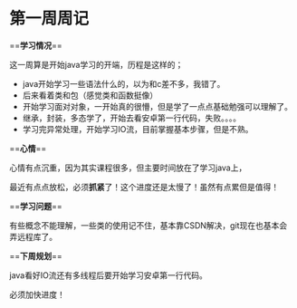 # 第一周周记

==**学习情况**==

这一周算是开始java学习的开端，历程是这样的；

- java开始学习一些语法什么的，以为和c差不多，我错了。
- 后来看着类和包（感觉类和函数挺像）
- 开始学习面对对象，一开始真的很懵，但是学了一点点基础勉强可以理解了。
- 继承，封装，多态学了，开始去看安卓第一行代码，失败。。。。
- 学习完异常处理，开始学习IO流，目前掌握基本步骤，但是不熟。

==**心情**==

心情有点沉重，因为其实课程很多，但主要时间放在了学习java上，

最近有点点放松，必须**抓紧**了！这个进度还是太慢了！虽然有点累但是值得！

==**学习问题**==

有些概念不能理解，一些类的使用记不住，基本靠CSDN解决，git现在也基本会弄远程库了。

==**下周规划**==

java看好IO流还有多线程后要开始学习安卓第一行代码。

必须加快进度！